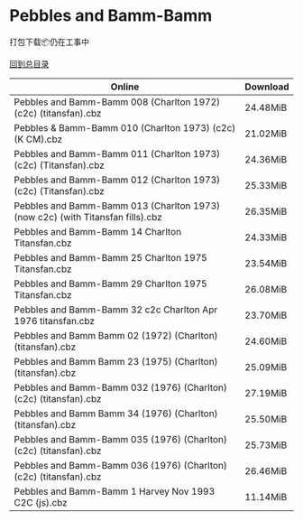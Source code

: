# Pebbles and Bamm-Bamm

打包下载📦仍在工事中

[回到总目录](/Catalogs.md)







Online | Download
--- | ---
Pebbles and Bamm-Bamm 008 (Charlton 1972) (c2c) (titansfan).cbz | 24.48MiB
Pebbles & Bamm-Bamm 010 (Charlton 1973) (c2c) (K CM).cbz | 21.02MiB
Pebbles and Bamm-Bamm 011 (Charlton 1973) (c2c) (Titansfan).cbz | 24.36MiB
Pebbles and Bamm-Bamm 012 (Charlton 1973) (c2c) (Titansfan).cbz | 25.33MiB
Pebbles and Bamm-Bamm 013 (Charlton 1973) (now c2c) (with Titansfan fills).cbz | 26.35MiB
Pebbles and Bamm-Bamm 14 Charlton Titansfan.cbz | 24.33MiB
Pebbles and Bamm-Bamm 25 Charlton 1975 Titansfan.cbz | 23.54MiB
Pebbles and Bamm-Bamm 29 Charlton 1975 Titansfan.cbz | 26.08MiB
Pebbles and Bamm-Bamm 32 c2c Charlton Apr 1976 titansfan.cbz | 23.70MiB
Pebbles and Bamm Bamm 02 (1972) (Charlton) (titansfan).cbz | 24.60MiB
Pebbles and Bamm Bamm 23 (1975) (Charlton) (titansfan).cbz | 25.09MiB
Pebbles and Bamm-Bamm 032 (1976) (Charlton) (c2c) (titansfan).cbz | 27.19MiB
Pebbles and Bamm Bamm 34 (1976) (Charlton) (titansfan).cbz | 25.50MiB
Pebbles and Bamm-Bamm 035 (1976) (Charlton) (c2c) (titansfan).cbz | 25.73MiB
Pebbles and Bamm-Bamm 036 (1976) (Charlton) (c2c) (titansfan).cbz | 26.46MiB
Pebbles and Bamm-Bamm 1 Harvey Nov 1993 C2C (js).cbz | 11.14MiB
